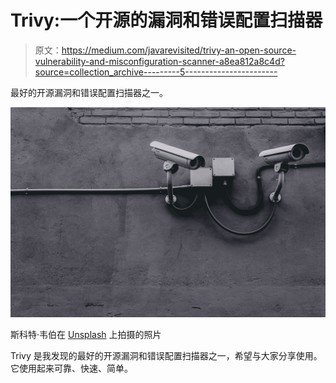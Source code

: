 # Trivy:一个开源的漏洞和错误配置扫描器

> 原文：<https://medium.com/javarevisited/trivy-an-open-source-vulnerability-and-misconfiguration-scanner-a8ea812a8c4d?source=collection_archive---------5----------------------->

最好的开源漏洞和错误配置扫描器之一。

![](img/479e0829c9739c171eadac9271cdfd01.png)

斯科特·韦伯在 [Unsplash](https://unsplash.com?utm_source=medium&utm_medium=referral) 上拍摄的照片

Trivy 是我发现的最好的开源漏洞和错误配置扫描器之一，希望与大家分享使用。它使用起来可靠、快速、简单。